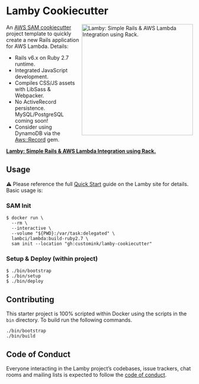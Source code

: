 
# Lamby Cookiecutter

<a href="https://lamby.custominktech.com"><img src="https://user-images.githubusercontent.com/2381/59363668-89edeb80-8d03-11e9-9985-2ce14361b7e3.png" alt="Lamby: Simple Rails & AWS Lambda Integration using Rack." align="right" width="300" /></a>

An [AWS SAM cookiecutter](https://technology.customink.com/blog/2020/03/13/using-aws-sam-cookiecutter-project-templates-to-kickstart-your-ambda-projects/) project template to quickly create a new Rails application for AWS Lambda. Details:

* Rails v6.x on Ruby 2.7 runtime.
* Integrated JavaScript development.
* Compiles CSS/JS assets with LibSass & Webpacker.
* No ActiveRecord persistence. MySQL/PostgreSQL coming soon!
* Consider using DynamoDB via the [Aws::Record](https://github.com/aws/aws-sdk-ruby-record) gem.

**[Lamby: Simple Rails & AWS Lambda Integration using Rack.](https://lamby.custominktech.com)**

## Usage

⚠️ Please reference the full [Quick Start](https://lamby.custominktech.com/docs/quick_start) guide on the Lamby site for details. Basic usage is:

### SAM Init

```shell
$ docker run \
  --rm \
  --interactive \
  --volume "${PWD}:/var/task:delegated" \
  lambci/lambda:build-ruby2.7 \
  sam init --location "gh:customink/lamby-cookiecutter"
```

### Setup & Deploy (within project)

```shell
$ ./bin/bootstrap
$ ./bin/setup
$ ./bin/deploy
```

## Contributing

This starter project is 100% scripted within Docker using the scripts in the `bin` directory. To build run the following commands.

```shell
./bin/bootstrap
./bin/build
```

## Code of Conduct

Everyone interacting in the Lamby project’s codebases, issue trackers, chat rooms and mailing lists is expected to follow the [code of conduct](https://github.com/customink/lamby/blob/master/CODE_OF_CONDUCT.md).
